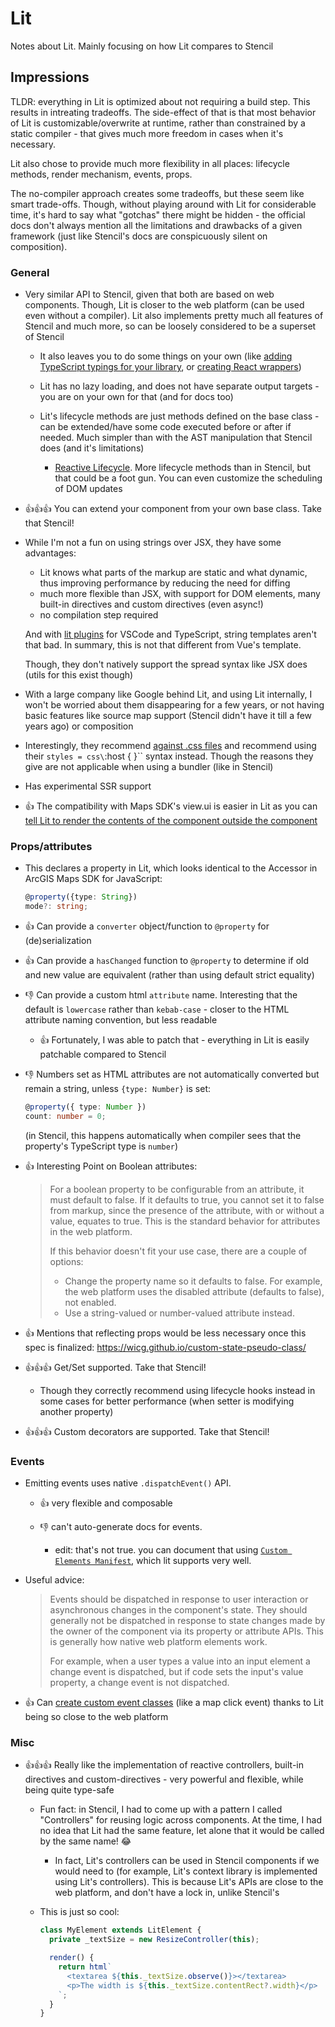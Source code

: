 # Lit

Notes about Lit. Mainly focusing on how Lit compares to Stencil

## Impressions

TLDR: everything in Lit is optimized about not requiring a build step. This
results in intreating tradeoffs. The side-effect of that is that most behavior
of Lit is customizable/overwrite at runtime, rather than constrained by a static
compiler - that gives much more freedom in cases when it's necessary.

Lit also chose to provide much more flexibility in all places: lifecycle
methods, render mechanism, events, props.

The no-compiler approach creates some tradeoffs, but these seem like smart
trade-offs. Though, without playing around with Lit for considerable time, it's
hard to say what "gotchas" there might be hidden - the official docs don't
always mention all the limitations and drawbacks of a given framework (just like
Stencil's docs are conspicuously silent on composition).

### General

- Very similar API to Stencil, given that both are based on web components.
  Though, Lit is closer to the web platform (can be used even without a
  compiler). Lit also implements pretty much all features of Stencil and much
  more, so can be loosely considered to be a superset of Stencil

  - It also leaves you to do some things on your own (like
    [adding TypeScript typings for your library](https://lit.dev/docs/components/defining/#typescript-typings),
    or
    [creating React wrappers](https://lit.dev/docs/frameworks/react/#createcomponent))

  - Lit has no lazy loading, and does not have separate output
    targets - you are on your own for that (and for docs too)

  - Lit's lifecycle methods are just methods defined on the base class - can be
    extended/have some code executed before or after if needed. Much simpler
    than with the AST manipulation that Stencil does (and it's limitations)

    - [Reactive Lifecycle](https://lit.dev/docs/components/lifecycle/#reactive-update-cycle).
      More lifecycle methods than in Stencil, but that could be a foot gun. You
      can even customize the scheduling of DOM updates

- 👍👍👍 You can extend your component from your own base class. Take that
  Stencil!

- While I'm not a fun on using strings over JSX, they have some advantages:

  - Lit knows what parts of the markup are static and what dynamic, thus
    improving performance by reducing the need for diffing
  - much more flexible than JSX, with support for DOM elements, many built-in
    directives and custom directives (even async!)
  - no compilation step required

  And with [lit plugins](https://lit.dev/docs/tools/development/#ide-plugins)
  for VSCode and TypeScript, string templates aren't that bad. In summary, this
  is not that different from Vue's template.

  Though, they don't natively support the spread syntax like JSX does
  (utils for this exist though)

- With a large company like Google behind Lit, and using Lit internally, I won't
  be worried about them disappearing for a few years, or not having basic
  features like source map support (Stencil didn't have it till a few years ago)
  or composition

- Interestingly, they recommend
  [against .css files](https://lit.dev/docs/components/styles/#external-stylesheet)
  and recommend using their `styles = css\`:host { }\`` syntax instead. Though
  the reasons they give are not applicable when using a bundler (like in
  Stencil)

- Has experimental SSR support

- 👍 The compatibility with Maps SDK's view.ui is easier in Lit as you can
  [tell Lit to render the contents of the component outside the component](https://lit.dev/docs/components/shadow-dom/#implementing-createrenderroot)

### Props/attributes

- This declares a property in Lit, which looks identical to the Accessor in
  ArcGIS Maps SDK for JavaScript:

  ```ts
  @property({type: String})
  mode?: string;
  ```

- 👍 Can provide a `converter` object/function to `@property` for
  (de)serialization

- 👍 Can provide a `hasChanged` function to `@property` to determine if old and
  new value are equivalent (rather than using default strict equality)

- 👎 Can provide a custom html `attribute` name. Interesting that the default is
  `lowercase` rather than `kebab-case` - closer to the HTML attribute naming
  convention, but less readable

  - 👍  Fortunately, I was able to patch that - everything in Lit is easily
    patchable compared to Stencil

- 👎 Numbers set as HTML attributes are not automatically converted but remain a
  string, unless `{type: Number}` is set:

  ```ts
  @property({ type: Number })
  count: number = 0;
  ```

  (in Stencil, this happens automatically when compiler sees that the property's
  TypeScript type is `number`)

- 👍 Interesting Point on Boolean attributes:

  > For a boolean property to be configurable from an attribute, it must default
  > to false. If it defaults to true, you cannot set it to false from markup,
  > since the presence of the attribute, with or without a value, equates to
  > true. This is the standard behavior for attributes in the web platform.
  >
  > If this behavior doesn't fit your use case, there are a couple of options:
  >
  > - Change the property name so it defaults to false. For example, the web
  >   platform uses the disabled attribute (defaults to false), not enabled.
  > - Use a string-valued or number-valued attribute instead.

- 👍 Mentions that reflecting props would be less necessary once this spec is
  finalized: https://wicg.github.io/custom-state-pseudo-class/

- 👍👍👍 Get/Set supported. Take that Stencil!

  - Though they correctly recommend using lifecycle hooks instead in some cases
    for better performance (when setter is modifying another property)

- 👍👍👍 Custom decorators are supported. Take that Stencil!

### Events

- Emitting events uses native `.dispatchEvent()` API.

  - 👍 very flexible and composable
  - 👎 can't auto-generate docs for events.

    - edit: that's not true. you can document that using
      [`Custom Elements Manifest`](https://custom-elements-manifest.open-wc.org/analyzer/getting-started/),
      which lit supports very well.

- Useful advice:

  > Events should be dispatched in response to user interaction or asynchronous
  > changes in the component's state. They should generally not be dispatched in
  > response to state changes made by the owner of the component via its
  > property or attribute APIs. This is generally how native web platform
  > elements work.
  >
  > For example, when a user types a value into an input element a change event
  > is dispatched, but if code sets the input's value property, a change event
  > is not dispatched.

- 👍 Can
  [create custom event classes](https://lit.dev/docs/components/events/#standard-custom-events)
  (like a map click event) thanks to Lit being so close to the web platform

### Misc

- 👍👍👍 Really like the implementation of reactive controllers, built-in
  directives and custom-directives - very powerful and flexible, while being
  quite type-safe

  - Fun fact: in Stencil, I had to come up with a pattern I called "Controllers"
    for reusing logic across components. At the time, I had no idea that Lit had
    the same feature, let alone that it would be called by the same name! 😂

    - In fact, Lit's controllers can be used in Stencil components if we would
      need to (for example, Lit's context library is implemented using Lit's
      controllers). This is because Lit's APIs are close to the web platform,
      and don't have a lock in, unlike Stencil's

  - This is just so cool:

    ```ts
    class MyElement extends LitElement {
      private _textSize = new ResizeController(this);

      render() {
        return html`
          <textarea ${this._textSize.observe()}></textarea>
          <p>The width is ${this._textSize.contentRect?.width}</p>
        `;
      }
    }
    ```